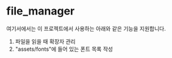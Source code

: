 # file_manager

여기서에서는 이 프로젝트에서 사용하는 아래와 같은 기능을 지원합니다.

1. 파일을 읽을 때 확장자 관리
2. "assets/fonts"에 들어 있는 폰트 목록 작성
